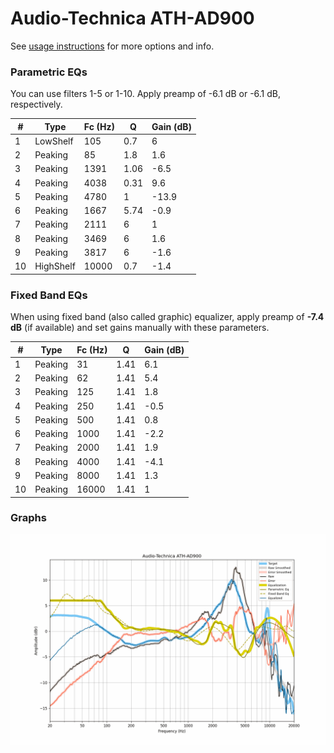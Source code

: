 # Audio-Technica ATH-AD900
See [usage instructions](https://github.com/jaakkopasanen/AutoEq#usage) for more options and info.

### Parametric EQs
You can use filters 1-5 or 1-10. Apply preamp of -6.1 dB or -6.1 dB, respectively.

|   # | Type      |   Fc (Hz) |    Q |   Gain (dB) |
|-----|-----------|-----------|------|-------------|
|   1 | LowShelf  |       105 | 0.7  |         6   |
|   2 | Peaking   |        85 | 1.8  |         1.6 |
|   3 | Peaking   |      1391 | 1.06 |        -6.5 |
|   4 | Peaking   |      4038 | 0.31 |         9.6 |
|   5 | Peaking   |      4780 | 1    |       -13.9 |
|   6 | Peaking   |      1667 | 5.74 |        -0.9 |
|   7 | Peaking   |      2111 | 6    |         1   |
|   8 | Peaking   |      3469 | 6    |         1.6 |
|   9 | Peaking   |      3817 | 6    |        -1.6 |
|  10 | HighShelf |     10000 | 0.7  |        -1.4 |

### Fixed Band EQs
When using fixed band (also called graphic) equalizer, apply preamp of **-7.4 dB** (if available) and set gains manually with these parameters.

|   # | Type    |   Fc (Hz) |    Q |   Gain (dB) |
|-----|---------|-----------|------|-------------|
|   1 | Peaking |        31 | 1.41 |         6.1 |
|   2 | Peaking |        62 | 1.41 |         5.4 |
|   3 | Peaking |       125 | 1.41 |         1.8 |
|   4 | Peaking |       250 | 1.41 |        -0.5 |
|   5 | Peaking |       500 | 1.41 |         0.8 |
|   6 | Peaking |      1000 | 1.41 |        -2.2 |
|   7 | Peaking |      2000 | 1.41 |         1.9 |
|   8 | Peaking |      4000 | 1.41 |        -4.1 |
|   9 | Peaking |      8000 | 1.41 |         1.3 |
|  10 | Peaking |     16000 | 1.41 |         1   |

### Graphs
![](./Audio-Technica%20ATH-AD900.png)
